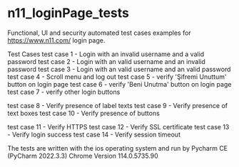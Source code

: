 # n11_loginPage_tests
Functional, UI and security automated test cases examples for https://www.n11.com/ login page.

Test Cases
test case 1 - Login with an invalid username and a valid password
test case 2 - Login with an valid username and an invalid password
test case 3 - Login with an valid username and an valid password
test case 4 - Scroll menu and log out
test case 5 - verify 'Şifremi Unuttum' button on login page
test case 6 - verify 'Beni Unutma' button on login page
test case 7 - verify other login buttons

test case 8 - Verify presence of label texts
test case 9 - Verify presence of text boxes
test case 10 - Verify presence of buttons

test case 11 - Verify HTTPS
test case 12 - Verify SSL certificate
test case 13 - Verify login success
test case 14 - Verify session timeout

The tests are written with the ios operating system and run by Pycharm CE (PyCharm 2022.3.3)
Chrome Version 114.0.5735.90
